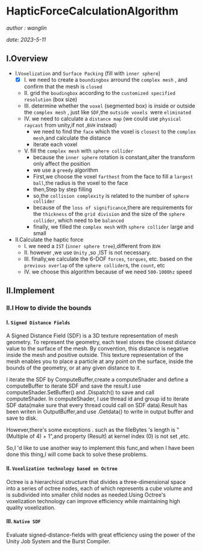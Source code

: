 # HapticForceCalculationAlgorithm
*author : wanglin*

*date: 2023-5-11*
## I.Overview

- I.`Voxelization` and `Surface Packing`  (fill with `inner sphere`)
  - [x] I. we need to create a `boundingbox` arround the `complex mesh` , and confirm that the mesh is `closed`
  - II. grid the `boudingbox` according to the `customized specified resolution` (box size)
  - III. determine whether the `voxel` (segmented box) is inside or outside the `complex mesh` , just like `SDF`,the `outside voxels `were `eliminated`
  - IV. we need to calculate a `distance map` (we could use `physical raycast` from unity,if not ,`BVH` instead)
    - we need to find the `face` which the voxel is `closest` to the  `complex mesh`,and calculate the distance
    - iterate each voxel
  - V. fill the `complex mesh` with `sphere collider`
    - because the `inner sphere` rotation is constant,alter the transform only affect the position
    - we use a `greedy` algorithm
    - First,we choose the voxel `farthest` from the face to fill a `largest ball`,the radius is the voxel to the face
    - then,Step by step filling
    - so,the `collision complexity` is related to the number of `sphere collider`
    - because of the `loss of significance`,there are requirements for the `thickness` of the `grid division` and the size of the `sphere collider`, which need to be `balanced`
    - finally, we filled the `complex mesh` with `sphere collider` large and small
- II.Calculate the haptic force
  - I. we need a `IST` (`inner sphere tree`),different from `BVH`
  - II. however ,we use `Unity` ,so ,IST is not necessary. 
  - III. finally,we calculate the 6-DOF `forces`, `torques`, etc. based on the `previous overlap` of the `sphere collider`s, the `count`, etc
  - IV. we choose this algorithm because of we need `500-1000hz` speed
## II.Implement
### II.I How to divide the bounds
#### I. `Signed Distance Fields`
A Signed Distance Field (SDF) is a 3D texture representation of mesh geometry. To represent the geometry, each texel stores the closest distance value to the surface of the mesh. By convention, this distance is negative inside the mesh and positive outside. This texture representation of the mesh enables you to place a particle at any point on the surface, inside the bounds of the geometry, or at any given distance to it.

I iterate the SDF by ComputeBuffer,create a computeShader and define a computeBuffer to iterate SDF and save the result.I use computeShader.SetBuffer() and .Dispatch() to save and call computeShader. In computeShader, I use thread id and group id to iterate SDF data(make sure that every thread could call on SDF data).Result has been writen in OutputBuffer,and use .Getdata() to write in output buffer and save to disk.

However,there's some exceptions . such as the fileBytes 's length is "(Multiple of 4) + 1",and property (Result) at kernel index (0) is not set ,etc.

So,I 'd like to use another way to implement this func,and when I have been done this thing,I will come back to solve these problems.

#### II. `Voxelization technology based on Octree`
Octree is a hierarchical structure that divides a three-dimensional space into a series of octree nodes, each of which represents a cube volume and is subdivided into smaller child nodes as needed.Using Octree's voxelization technology can improve efficiency while maintaining high quality voxelization.

#### III. `Native SDF`
Evaluate signed-distance-fields with great efficiency using the power of the Unity Job System and the Burst Compiler.

